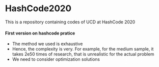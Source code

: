 # HashCode2020
 This is a repository containing codes of UCD at HashCode 2020

#### First version on hashcode pratice
- The method we used is exhaustive
- Hence, the complexity is very. For example, for the medium sample, it takes 2e50 times of research, that is unrealistic for the actual problem
- We need to consider optimization solutions

